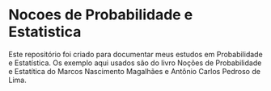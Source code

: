 # Nocoes de Probabilidade e Estatistica
Este repositório foi criado para documentar meus estudos em Probabilidade e Estatística. Os exemplo aqui usados são do livro Noções de Probabilidade e Estatítica do Marcos Nascimento Magalhães e Antônio Carlos Pedroso de Lima. 
